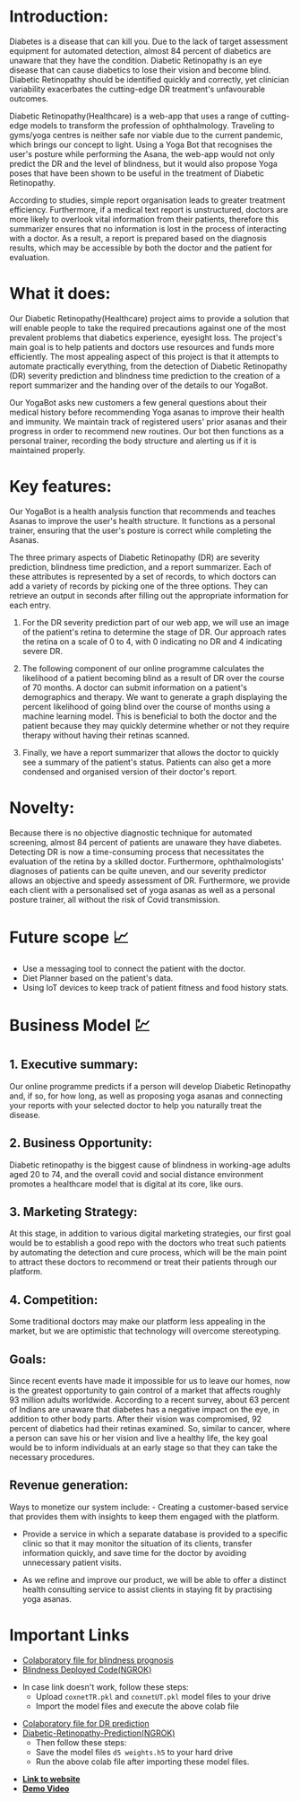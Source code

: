 # Introduction:
Diabetes is a disease that can kill you. Due to the lack of target assessment equipment for automated detection, almost 84 percent of diabetics are unaware that they have the condition. Diabetic Retinopathy is an eye disease that can cause diabetics to lose their vision and become blind. Diabetic Retinopathy should be identified quickly and correctly, yet clinician variability exacerbates the cutting-edge DR treatment's unfavourable outcomes.

Diabetic Retinopathy(Healthcare) is a web-app that uses a range of cutting-edge models to transform the profession of ophthalmology. Traveling to gyms/yoga centres is neither safe nor viable due to the current pandemic, which brings our concept to light. Using a Yoga Bot that recognises the user's posture while performing the Asana, the web-app would not only predict the DR and the level of blindness, but it would also propose Yoga poses that have been shown to be useful in the treatment of Diabetic Retinopathy.

According to studies, simple report organisation leads to greater treatment efficiency. Furthermore, if a medical text report is unstructured, doctors are more likely to overlook vital information from their patients, therefore this summarizer ensures that no information is lost in the process of interacting with a doctor. As a result, a report is prepared based on the diagnosis results, which may be accessible by both the doctor and the patient for evaluation.

# What it does:
Our Diabetic Retinopathy(Healthcare) project aims to provide a solution that will enable people to take the required precautions against one of the most prevalent problems that diabetics experience, eyesight loss. The project's main goal is to help patients and doctors use resources and funds more efficiently. The most appealing aspect of this project is that it attempts to automate practically everything, from the detection of Diabetic Retinopathy (DR) severity prediction and blindness time prediction to the creation of a report summarizer and the handing over of the details to our YogaBot.

Our YogaBot asks new customers a few general questions about their medical history before recommending Yoga asanas to improve their health and immunity. We maintain track of registered users' prior asanas and their progress in order to recommend new routines. Our bot then functions as a personal trainer, recording the body structure and alerting us if it is maintained properly.

# Key features:

Our YogaBot is a health analysis function that recommends and teaches Asanas to improve the user's health structure. It functions as a personal trainer, ensuring that the user's posture is correct while completing the Asanas.

The three primary aspects of Diabetic Retinopathy (DR) are severity prediction, blindness time prediction, and a report summarizer. Each of these attributes is represented by a set of records, to which doctors can add a variety of records by picking one of the three options. They can retrieve an output in seconds after filling out the appropriate information for each entry.

1. For the DR severity prediction part of our web app, we will use an image of the patient's retina to determine the stage of DR. Our approach rates the retina on a scale of 0 to 4, with 0 indicating no DR and 4 indicating severe DR.

2. The following component of our online programme calculates the likelihood of a patient becoming blind as a result of DR over the course of 70 months. A doctor can submit information on a patient's demographics and therapy. We want to generate a graph displaying the percent likelihood of going blind over the course of months using a machine learning model. This is beneficial to both the doctor and the patient because they may quickly determine whether or not they require therapy without having their retinas scanned.

3. Finally, we have a report summarizer that allows the doctor to quickly see a summary of the patient's status. Patients can also get a more condensed and organised version of their doctor's report.

# Novelty:
Because there is no objective diagnostic technique for automated screening, almost 84 percent of patients are unaware they have diabetes. Detecting DR is now a time-consuming process that necessitates the evaluation of the retina by a skilled doctor. Furthermore, ophthalmologists' diagnoses of patients can be quite uneven, and our severity predictor allows an objective and speedy assessment of DR. Furthermore, we provide each client with a personalised set of yoga asanas as well as a personal posture trainer, all without the risk of Covid transmission.

# Future scope 📈
- Use a messaging tool to connect the patient with the doctor.
- Diet Planner based on the patient's data.
- Using IoT devices to keep track of patient fitness and food history stats.

# Business Model 💹

## 1. Executive summary: 
Our online programme predicts if a person will develop Diabetic Retinopathy and, if so, for how long, as well as proposing yoga asanas and connecting your reports with your selected doctor to help you naturally treat the disease.

## 2. Business Opportunity: 
Diabetic retinopathy is the biggest cause of blindness in working-age adults aged 20 to 74, and the overall covid and social distance environment promotes a healthcare model that is digital at its core, like ours.

## 3. Marketing Strategy: 
At this stage, in addition to various digital marketing strategies, our first goal would be to establish a good repo with the doctors who treat such patients by automating the detection and cure process, which will be the main point to attract these doctors to recommend or treat their patients through our platform.

## 4. Competition: 
Some traditional doctors may make our platform less appealing in the market, but we are optimistic that technology will overcome stereotyping.

## Goals: 
Since recent events have made it impossible for us to leave our homes, now is the greatest opportunity to gain control of a market that affects roughly 93 million adults worldwide. According to a recent survey, about 63 percent of Indians are unaware that diabetes has a negative impact on the eye, in addition to other body parts. After their vision was compromised, 92 percent of diabetics had their retinas examined. So, similar to cancer, where a person can save his or her vision and live a healthy life, the key goal would be to inform individuals at an early stage so that they can take the necessary procedures.

## Revenue generation: 
Ways to monetize our system include: - Creating a customer-based service that provides them with insights to keep them engaged with the platform.

- Provide a service in which a separate database is provided to a specific clinic so that it may monitor the situation of its clients, transfer information quickly, and save time for the doctor by avoiding unnecessary patient visits.

- As we refine and improve our product, we will be able to offer a distinct health consulting service to assist clients in staying fit by practising yoga asanas.

# Important Links 
- [Colaboratory file for blindness prognosis](https://colab.research.google.com/drive/1ZYCiKwTzFD6Jwu2VyxBS42mLqRS1x0Mb?usp=sharing)
- [Blindness Deployed Code(NGROK)](https://colab.research.google.com/drive/1gNqGtGATPIklXvfptHzz2-4sDzFU-k66?usp=sharing)
<!--   * Last Working Local Proxy Link: [Blindness Prognosis](http://c5e0d3d249fe.ngrok.io/) -->
  * In case link doesn't work, follow these steps: 
    - Upload `coxnetTR.pkl` and `coxnetUT.pkl` model files to your drive 
    - Import the model files and execute the above colab file
- [Colaboratory file for DR prediction](https://colab.research.google.com/drive/1Lo_kXwBiREveQ-P584Vp4HUyXm8vBmz4?usp=sharing)
- [Diabetic-Retinopathy-Prediction(NGROK)](https://colab.research.google.com/drive/19jGOLhsaLr_ERiFcE1siSdyaGQpHxg4A?usp=sharing)
  * Then follow these steps:  
   - Save the model files `d5 weights.h5` to your hard drive 
   - Run the above colab file after importing these model files.
   
<strong>  
 
- [Link to website](https://visara.herokuapp.com/)
- [Demo Video](https://drive.google.com/file/d/1ISOnZTjTtLT8dO23ZqM5Xpd4KPn4S8Oc/view?usp=sharing)

</strong> 

